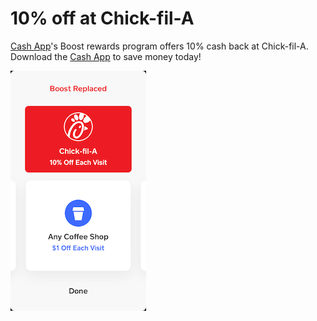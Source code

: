 # 10% off at Chick-fil-A

[Cash App](https://couponrecipe.github.io/cash/)'s Boost rewards program offers 10% cash back at Chick-fil-A. Download the [Cash App](https://cash.me/app/BDCTFBB) to save money today!

[![chick](https://raw.githubusercontent.com/couponrecipe/chick-fil-a/master/chick.png)](https://cash.me/app/BDCTFBB)
